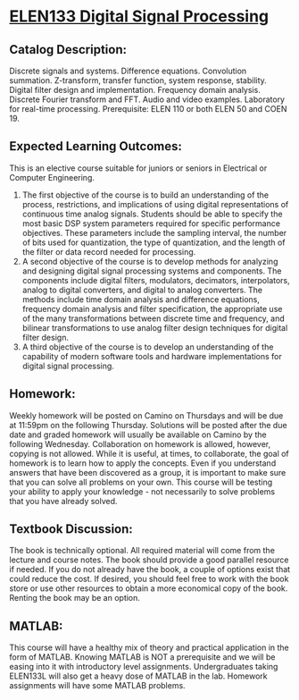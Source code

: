 # [ELEN133 Digital Signal Processing](http://syllabi.engr.scu.edu/rschaffer/ELEN-133-Spring-2016-35245.xml)

## Catalog Description:
Discrete signals and systems. Difference equations. Convolution summation. Z-transform, transfer function, system response, stability. Digital filter design and implementation. Frequency domain analysis. Discrete Fourier transform and FFT. Audio and video examples. Laboratory for real-time processing. Prerequisite: ELEN 110 or both ELEN 50 and COEN 19.


## Expected Learning Outcomes:
This is an elective course suitable for juniors or seniors in Electrical or Computer Engineering.
1.	The first objective of the course is to build an understanding of the process, restrictions, and implications of using digital representations of continuous time analog signals. Students should be able to specify the most basic DSP system parameters required for specific performance objectives. These parameters include the sampling interval, the number of bits used for quantization, the type of quantization, and the length of the filter or data record needed for processing.
2.	A second objective of the course is to develop methods for analyzing and designing digital signal processing systems and components. The components include digital filters, modulators, decimators, interpolators, analog to digital converters, and digital to analog converters. The methods include time domain analysis and difference equations, frequency domain analysis and filter specification, the appropriate use of the many transformations between discrete time and frequency, and bilinear transformations to use analog filter design techniques for digital filter design.
3.	A third objective of the course is to develop an understanding of the capability of modern software tools and hardware implementations for digital signal processing.


## Homework:
Weekly homework will be posted on Camino on Thursdays and will be due at 11:59pm on the following Thursday. Solutions will be posted after the due date and graded homework will usually be available on Camino by the following Wednesday. Collaboration on homework is allowed, however, copying is not allowed. While it is useful, at times, to collaborate, the goal of homework is to learn how to apply the concepts. Even if you understand answers that have been discovered as a group, it is important to make sure that you can solve all problems on your own. This course will be testing your ability to apply your knowledge - not necessarily to solve problems that you have already solved.


## Textbook Discussion:
The book is technically optional. All required material will come from the lecture and course notes. The book should provide a good parallel resource if needed. If you do not already have the book, a couple of options exist that could reduce the cost. If desired, you should feel free to work with the book store or use other resources to obtain a more economical copy of the book. Renting the book may be an option.


## MATLAB:
This course will have a healthy mix of theory and practical application in the form of MATLAB. Knowing MATLAB is NOT a prerequisite and we will be easing into it with introductory level assignments. Undergraduates taking ELEN133L will also get a heavy dose of MATLAB in the lab. Homework assignments will have some MATLAB problems.
